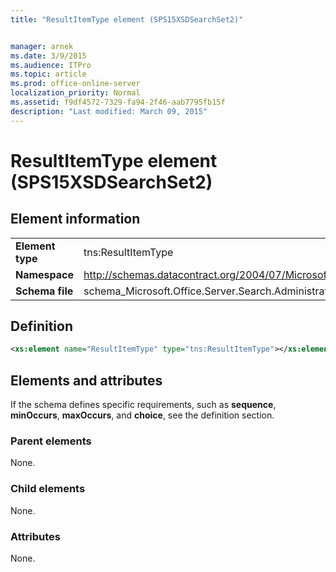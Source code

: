 ```yaml
---
title: "ResultItemType element (SPS15XSDSearchSet2)"


manager: arnek
ms.date: 3/9/2015
ms.audience: ITPro
ms.topic: article
ms.prod: office-online-server
localization_priority: Normal
ms.assetid: f9df4572-7329-fa94-2f46-aab7795fb15f
description: "Last modified: March 09, 2015"
---
```


# ResultItemType element (SPS15XSDSearchSet2)

 
  
## Element information

|||
|:-----|:-----|
|**Element type** <br/> |tns:ResultItemType  <br/> |
|**Namespace** <br/> |http://schemas.datacontract.org/2004/07/Microsoft.Office.Server.Search.Administration  <br/> |
|**Schema file** <br/> |schema_Microsoft.Office.Server.Search.Administration.xsd  <br/> |
   
## Definition

```XML
<xs:element name="ResultItemType" type="tns:ResultItemType"></xs:element>

```

## Elements and attributes

If the schema defines specific requirements, such as **sequence**, **minOccurs**, **maxOccurs**, and **choice**, see the definition section. 
  
### Parent elements

None.
  
### Child elements

None.
  
### Attributes

None.
  

